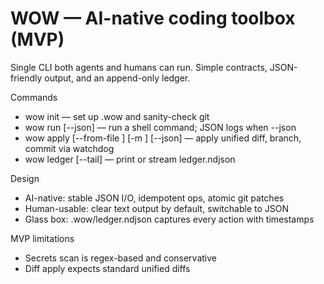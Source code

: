 # WOW — AI-native coding toolbox (MVP)

Single CLI both agents and humans can run. Simple contracts, JSON-friendly output, and an append-only ledger.

Commands
- wow init — set up .wow and sanity-check git
- wow run <cmd> [--json] — run a shell command; JSON logs when --json
- wow apply [--from-file <path>] [-m <msg>] [--json] — apply unified diff, branch, commit via watchdog
- wow ledger [--tail] — print or stream ledger.ndjson

Design
- AI-native: stable JSON I/O, idempotent ops, atomic git patches
- Human-usable: clear text output by default, switchable to JSON
- Glass box: .wow/ledger.ndjson captures every action with timestamps

MVP limitations
- Secrets scan is regex-based and conservative
- Diff apply expects standard unified diffs

